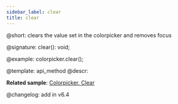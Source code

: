 ```yaml
---
sidebar_label: clear
title: clear
---          
```


@short: clears the value set in the colorpicker and removes focus

@signature: clear(): void;


@example:
colorpicker.clear();


@template: api_method
@descr:


**Related sample**: [Colorpicker. Clear](https://snippet.dhtmlx.com/yg6boc09)


@changelog:
add in v6.4

